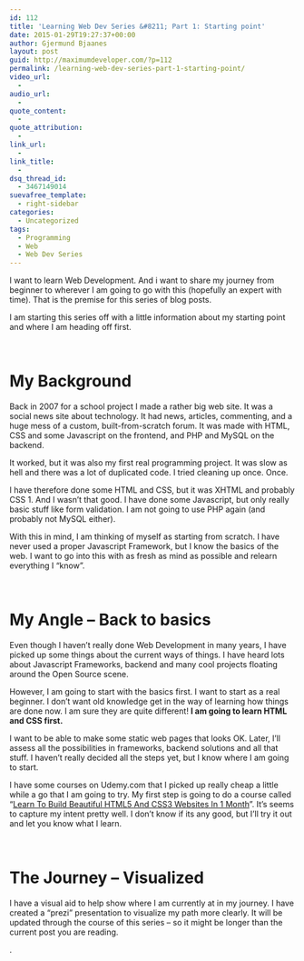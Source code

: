 ```yaml
---
id: 112
title: 'Learning Web Dev Series &#8211; Part 1: Starting point'
date: 2015-01-29T19:27:37+00:00
author: Gjermund Bjaanes
layout: post
guid: http://maximumdeveloper.com/?p=112
permalink: /learning-web-dev-series-part-1-starting-point/
video_url:
  - 
audio_url:
  - 
quote_content:
  - 
quote_attribution:
  - 
link_url:
  - 
link_title:
  - 
dsq_thread_id:
  - 3467149014
suevafree_template:
  - right-sidebar
categories:
  - Uncategorized
tags:
  - Programming
  - Web
  - Web Dev Series
---
```

I want to learn Web Development. And i want to share my journey from beginner to wherever I am going to go with this (hopefully an expert with time). That is the premise for this series of blog posts.

I am starting this series off with a little information about my starting point and where I am heading off first.

&nbsp;

# My Background

Back in 2007 for a school project I made a rather big web site. It was a social news site about technology. It had news, articles, commenting, and a huge mess of a custom, built-from-scratch forum. It was made with HTML, CSS and some Javascript on the frontend, and PHP and MySQL on the backend.

It worked, but it was also my first real programming project. It was slow as hell and there was a lot of duplicated code. I tried cleaning up once. Once.

I have therefore done some HTML and CSS, but it was XHTML and probably CSS 1. And I wasn’t that good. I have done some Javascript, but only really basic stuff like form validation. I am not going to use PHP again (and probably not MySQL either).

With this in mind, I am thinking of myself as starting from scratch. I have never used a proper Javascript Framework, but I know the basics of the web. I want to go into this with as fresh as mind as possible and relearn everything I “know”.

&nbsp;

# My Angle &#8211; Back to basics

Even though I haven’t really done Web Development in many years, I have picked up some things about the current ways of things. I have heard lots about Javascript Frameworks, backend and many cool projects floating around the Open Source scene.

However, I am going to start with the basics first. I want to start as a real beginner. I don’t want old knowledge get in the way of learning how things are done now. I am sure they are quite different! **I am going to learn HTML and CSS first.**

I want to be able to make some static web pages that looks OK. Later, I&#8217;ll assess all the possibilities in frameworks, backend solutions and all that stuff. I haven’t really decided all the steps yet, but I know where I am going to start.

I have some courses on Udemy.com that I picked up really cheap a little while a go that I am going to try. My first step is going to do a course called &#8220;<a href="https://www.udemy.com/learn-to-build-beautiful-html5-and-css3-websites-in-1-month/" target="_blank">Learn To Build Beautiful HTML5 And CSS3 Websites In 1 Month</a>”. It’s seems to capture my intent pretty well. I don&#8217;t know if its any good, but I&#8217;ll try it out and let you know what I learn.

&nbsp;

# The Journey &#8211; Visualized

I have a visual aid to help show where I am currently at in my journey. I have created a &#8220;prezi&#8221; presentation to visualize my path more clearly. It will be updated through the course of this series &#8211; so it might be longer than the current post you are reading.
  
<!-- Generated using Prezi Embedder. Get yours here: http://wordpress.org/plugins/prezi-embedder/ --> .

<div class="addtoany_share_save_container addtoany_content_bottom">
  <div class="a2a_kit a2a_kit_size_32 addtoany_list a2a_target" id="wpa2a_10">
    <a class="a2a_button_facebook" href="http://www.addtoany.com/add_to/facebook?linkurl=http%3A%2F%2Fgjermundbjaanes.com%2Flearning-web-dev-series-part-1-starting-point%2F&linkname=Learning%20Web%20Dev%20Series%20%E2%80%93%20Part%201%3A%20Starting%20point" title="Facebook" rel="nofollow" target="_blank"></a><a class="a2a_button_twitter" href="http://www.addtoany.com/add_to/twitter?linkurl=http%3A%2F%2Fgjermundbjaanes.com%2Flearning-web-dev-series-part-1-starting-point%2F&linkname=Learning%20Web%20Dev%20Series%20%E2%80%93%20Part%201%3A%20Starting%20point" title="Twitter" rel="nofollow" target="_blank"></a><a class="a2a_button_google_plus" href="http://www.addtoany.com/add_to/google_plus?linkurl=http%3A%2F%2Fgjermundbjaanes.com%2Flearning-web-dev-series-part-1-starting-point%2F&linkname=Learning%20Web%20Dev%20Series%20%E2%80%93%20Part%201%3A%20Starting%20point" title="Google+" rel="nofollow" target="_blank"></a><a class="a2a_dd addtoany_share_save" href="https://www.addtoany.com/share"></a>
  </div>
</div>